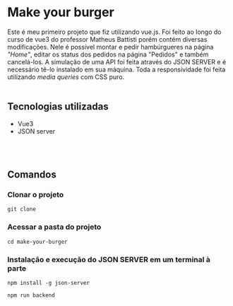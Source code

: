 # Make your burger
Este é meu primeiro projeto que fiz utilizando vue.js. Foi feito ao longo do curso de vue3 do professor Matheus Battisti porém contém diversas modificações. Nele é possível montar e pedir hambúrgueres na página <i>"Home"</i>, editar os status dos pedidos na página "Pedidos" e também cancelá-los. A simulação de uma API foi feita através do JSON SERVER e é necessário tê-lo instalado em sua máquina. Toda a responsividade foi feita utilizando <i>media queries</i> com CSS puro.
<br>
<br> 

## Tecnologias utilizadas
- Vue3
- JSON server
<br>
<br>


## Comandos
### Clonar o projeto

```
git clone
```

### Acessar a pasta do projeto

```
cd make-your-burger
```

### Instalação e execução do JSON SERVER em um terminal à parte

```
npm install -g json-server
```

```
npm run backend
```
